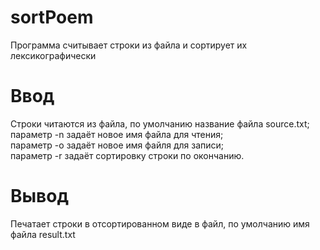 # sortPoem

 Программа считывает строки из файла и сортирует их лексикографически  
 # Ввод  
 Строки читаются из файла, по умолчанию название файла source.txt;  
 параметр -n задаёт новое имя файла для чтения;  
 параметр -o задаёт новое имя файля для записи;  
 параметр -r задаёт сортировку строки по окончанию.  
 # Вывод  
 Печатает строки в отсортированном виде в файл, по умолчанию имя файла result.txt  
